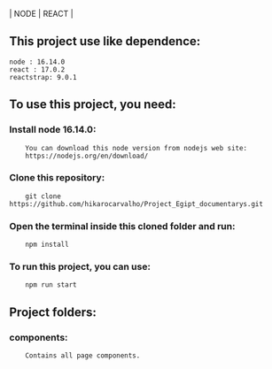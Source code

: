 | NODE | REACT |


## This project use like dependence:

````
node : 16.14.0
react : 17.0.2
reactstrap: 9.0.1
````

## To use this project, you need:

### Install node 16.14.0:

```
    You can download this node version from nodejs web site:
    https://nodejs.org/en/download/
```

### Clone this repository:

```
    git clone https://github.com/hikarocarvalho/Project_Egipt_documentarys.git
```

### Open the terminal inside this cloned folder and run:

```
    npm install
```

### To run this project, you can use:

```
    npm run start
```

## Project folders:

### components:

```
    Contains all page components.
```
